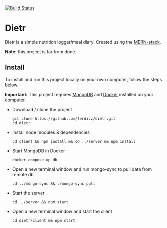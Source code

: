 [![Build Status](https://travis-ci.org/ferdizz/dietr.svg?branch=master)](https://travis-ci.org/ferdizz/dietr)
# Dietr
Dietr is a simple nutrition logger/meal diary. Created using the [MERN-stack](http://mern.io/). 

**Note:** this project is far from done.

## Install

To install and run this project locally on your own computer, follow the steps below.

**Important:** This project requires [MongoDB](https://docs.mongodb.com/manual/installation/#mongodb-community-edition) and [Docker](https://docs.docker.com/compose/install/) installed on your computer. 

- Download / clone the project

    ```
    git clone https://github.com/ferdizz/dietr.git
    cd dietr
    ```
    
- Install node modules & dependencies

    ```
    cd client && npm install && cd ../server && npm install
    ```
    
- Start MongoDB in Docker

    ```
    docker-compose up db
    ```
    
- Open a new terminal window and run mongo-sync to pull data from remote db

    ```
    cd ../mongo-sync && ./mongo-sync pull
    ```

- Start the server

    ```
    cd ../server && npm start
    ```

- Open a new terminal window and start the client

    ```
    cd dietr/client && npm start
    ```

<!---
## Usecases (work in progress)

### Add a recipe (e.g. homemade pizza)
1. Select "Create new recipe"
2. Enter title (and description)
3. Add ingredients:
    1. Select ingredient
    2. Enter amount
4. Add serving sizes:
    1. Choose serving type
    2. Set amount per serving
5. Submit recipe

### Add a food (e.g onion)
1. Select "Add new food"
2. Enter title (and description?)
3. Enter amount of the contained nutrients
4. Add serving sizes (total size required)
5. Submit food

### Add a meal (e.g. a slice of pizza)
1. Search for desired recipe / food
2. (if not found, add new recipe / food)
3. Change time and date (optional)
4. Select serving type
5. Select number of servings eaten
6. Submit meal
--->
